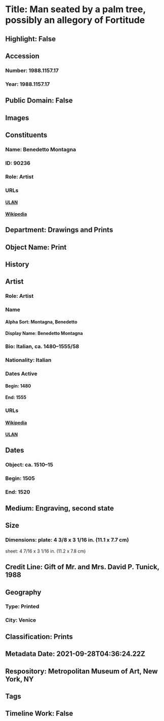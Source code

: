 # Title: Man seated by a palm tree, possibly an allegory of Fortitude
## Highlight: False
## Accession
### Number: 1988.1157.17
### Year: 1988.1157.17
## Public Domain: False
## Images
## Constituents
### Name: Benedetto Montagna
### ID: 90236
### Role: Artist
### URLs
#### [ULAN](http://vocab.getty.edu/page/ulan/500014427)
#### [Wikipedia](https://www.wikidata.org/wiki/Q816840)
## Department: Drawings and Prints
## Object Name: Print
## History
## Artist
### Role: Artist
### Name
#### Alpha Sort: Montagna, Benedetto
#### Display Name: Benedetto Montagna
### Bio: Italian, ca. 1480–1555/58
### Nationality: Italian
### Dates Active
#### Begin: 1480
#### End: 1555
### URLs
#### [Wikipedia](https://www.wikidata.org/wiki/Q816840)
#### [ULAN](http://vocab.getty.edu/page/ulan/500014427)
## Dates
### Object: ca. 1510–15
### Begin: 1505
### End: 1520
## Medium: Engraving, second state
## Size
### Dimensions: plate: 4 3/8 x 3 1/16 in. (11.1 x 7.7 cm)
sheet: 4 7/16 x 3 1/16 in. (11.2 x 7.8 cm)
## Credit Line: Gift of Mr. and Mrs. David P. Tunick, 1988
## Geography
### Type: Printed
### City: Venice
## Classification: Prints
## Metadata Date: 2021-09-28T04:36:24.22Z
## Respository: Metropolitan Museum of Art, New York, NY
## Tags
## Timeline Work: False